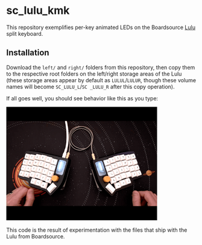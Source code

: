 # sc_lulu_kmk

This repository exemplifies per-key animated LEDs on the Boardsource [Lulu](https://boardsource.xyz/help/612317c39c85c6050be18f95) split keyboard. 

## Installation

Download the ```left/``` and ```right/``` folders from this repository, then copy them to the respective root folders on the left/right storage areas of the Lulu (these storage areas appear by default as ```LULUL```/```LULUR```, though these volume names will become ```SC_LULU_L```/```SC _LULU_R``` after this copy operation).

If all goes well, you should see behavior like this as you type:

![Image](lulu.gif "lulu")

This code is the result of experimentation with the files that ship with the Lulu from Boardsource. 
